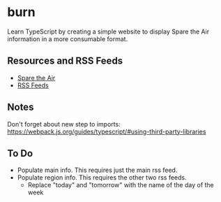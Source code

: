 # burn

Learn TypeScript by creating a simple website to display Spare the Air information in a more consumable format.

## Resources and RSS Feeds

- [Spare the Air](http://www.sparetheair.org/)
- [RSS Feeds](http://www.baaqmd.gov/online-services/rss-feeds)

## Notes

Don't forget about new step to imports: https://webpack.js.org/guides/typescript/#using-third-party-libraries

## To Do

- Populate main info. This requires just the main rss feed.
- Populate region info. This requires the other two rss feeds.
  - Replace "today" and "tomorrow" with the name of the day of the week
